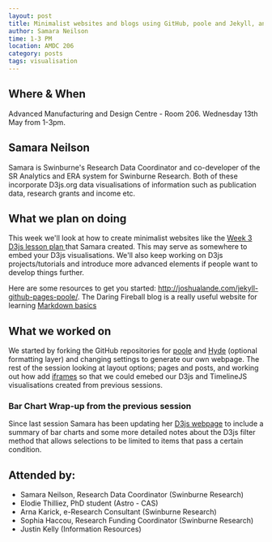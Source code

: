 ```yaml
---
layout: post
title: Minimalist websites and blogs using GitHub, poole and Jekyll, and more D3js
author: Samara Neilson
time: 1-3 PM
location: AMDC 206
category: posts
tags: visualisation
---
```


## Where & When

Advanced Manufacturing and Design Centre - Room 206. Wednesday 13th May from 1-3pm.

## Samara Neilson

Samara is Swinburne's Research Data Coordinator and co-developer of the SR Analytics and ERA system for Swinburne Research. Both of these incorporate D3js.org data visualisations of information such as publication data, research grants and income etc.

## What we plan on doing 

This week we'll look at how to create minimalist websites like the <a href="http://evilangelpixie.github.io/d3js/">Week 3 D3js lesson plan </a> that Samara created. This may serve as somewhere to embed your D3js visualisations. We'll also keep working on D3js projects/tutorials and introduce more advanced elements if people want to develop things further.

Here are some resources to get you started: <a href="http://joshualande.com/jekyll-github-pages-poole/">http://joshualande.com/jekyll-github-pages-poole/</a>. The Daring Fireball blog is a really useful website for learning <a href="http://daringfireball.net/projects/markdown/syntax#html">Markdown basics</a>
## What we worked on

We started by forking the GitHub repositories for <a href="https://github.com/poole/poole"> poole</a> and <a href="https://github.com/poole/hyde">Hyde</a> (optional formatting layer) and changing settings to generate our own webpage. The rest of the session looking at layout options; pages and posts, and working out how add <a href="http://en.wikipedia.org/wiki/IFrame">iframes</a> so that we could emebed our D3js and TimelineJS visualisations created from previous sessions.

### Bar Chart Wrap-up from the previous session

Since last session Samara has been updating her <a href="http://evilangelpixie.github.io/d3js/"> D3js webpage</a> to include a summary of bar charts and some more detailed notes about the D3js filter method that allows selections to be limited to items that pass a certain condition.


## Attended by:

<ul>
<li>Samara Neilson, Research Data Coordinator (Swinburne Research)   </li>
<li>Elodie Thilliez, PhD student (Astro - CAS)   </li>
<li>Arna Karick, e-Research Consultant (Swinburne Research)   </li>
<li>Sophia Haccou, Research Funding Coordinator (Swinburne Research)   </li>
<li>Justin Kelly (Information Resources)  </li>
</ul>



